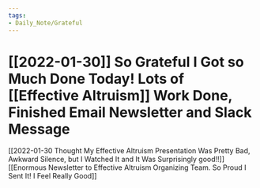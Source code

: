 ```yaml
---
tags:
- Daily_Note/Grateful
---
```


# [[2022-01-30]] So Grateful I Got so Much Done Today! Lots of [[Effective Altruism]] Work Done, Finished Email Newsletter and Slack Message



[[2022-01-30 Thought My Effective Altruism Presentation Was Pretty Bad, Awkward Silence, but I Watched It and It Was Surprisingly good!!]]
[[Enormous Newsletter to Effective Altruism Organizing Team. So Proud I Sent It! I Feel Really Good]]